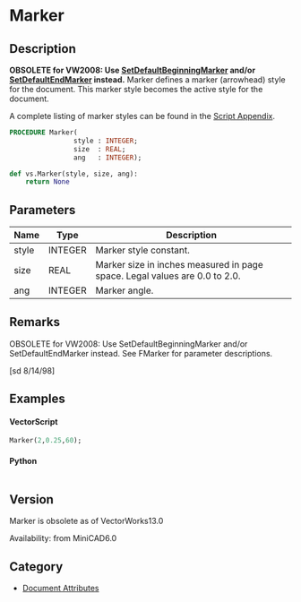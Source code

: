 # Marker

## Description
<b>OBSOLETE for VW2008: Use [SetDefaultBeginningMarker](SetDefaultBeginningMarker.md) and/or [SetDefaultEndMarker](SetDefaultEndMarker.md) instead.</b>
Marker defines a marker (arrowhead) style for the document. This marker style becomes the active style for the document.

A complete listing of marker styles can be found in the [Script Appendix](../Appendix/pages/Appendix%20I%20-%20Markers.md).

```pascal
PROCEDURE Marker(
				style : INTEGER;
				size  : REAL;
				ang   : INTEGER);
```

```python
def vs.Marker(style, size, ang):
    return None
```

## Parameters
|Name|Type|Description|
|---|---|---|
|style|INTEGER|Marker style constant.|
|size|REAL|Marker size in inches measured in page space.  Legal values are 0.0 to 2.0.|
|ang|INTEGER|Marker angle.|

## Remarks
OBSOLETE for VW2008: Use SetDefaultBeginningMarker and/or SetDefaultEndMarker instead.
See FMarker for parameter descriptions.

[sd 8/14/98]

## Examples
#### VectorScript ####
```pascal
Marker(2,0.25,60);
```
#### Python ####
```python

```

## Version
Marker is obsolete as of VectorWorks13.0<P>


Availability: from MiniCAD6.0

## Category
* [Document Attributes](../Categories/Document%20Attributes.md)
